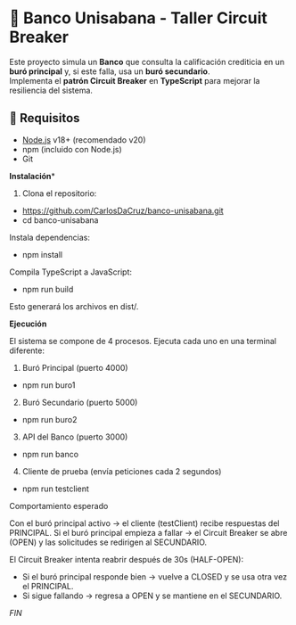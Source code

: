 # 🏦 Banco Unisabana - Taller Circuit Breaker

Este proyecto simula un **Banco** que consulta la calificación crediticia en un **buró principal** y, si este falla, usa un **buró secundario**.  
Implementa el **patrón Circuit Breaker** en **TypeScript** para mejorar la resiliencia del sistema.

## 📌 Requisitos

- [Node.js](https://nodejs.org) v18+ (recomendado v20)
- npm (incluido con Node.js)
- Git


**Instalación***

1. Clona el repositorio:

-  https://github.com/CarlosDaCruz/banco-unisabana.git
-  cd banco-unisabana


Instala dependencias:

-  npm install


Compila TypeScript a JavaScript:

-  npm run build

Esto generará los archivos en dist/.

**Ejecución**

El sistema se compone de 4 procesos. Ejecuta cada uno en una terminal diferente:

1. Buró Principal (puerto 4000)
- npm run buro1

2. Buró Secundario (puerto 5000)
- npm run buro2

3. API del Banco (puerto 3000)
- npm run banco

4. Cliente de prueba (envía peticiones cada 2 segundos)
- npm run testclient



Comportamiento esperado

Con el buró principal activo → el cliente (testClient) recibe respuestas del PRINCIPAL.
Si el buró principal empieza a fallar → el Circuit Breaker se abre (OPEN) y las solicitudes se redirigen al SECUNDARIO.

El Circuit Breaker intenta reabrir después de 30s (HALF-OPEN):
  - Si el buró principal responde bien → vuelve a CLOSED y se usa otra vez el PRINCIPAL.
  - Si sigue fallando → regresa a OPEN y se mantiene en el SECUNDARIO.

*FIN*

